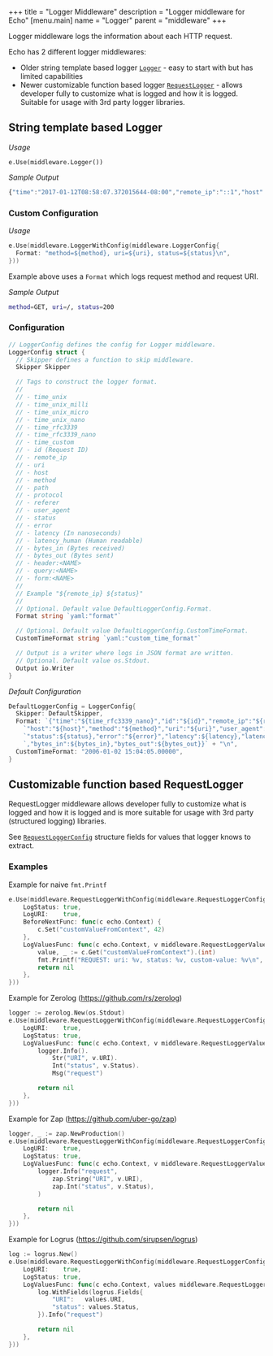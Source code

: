 +++
title = "Logger Middleware"
description = "Logger middleware for Echo"
[menu.main]
  name = "Logger"
  parent = "middleware"
+++

Logger middleware logs the information about each HTTP request. 

Echo has 2 different logger middlewares:

* Older string template based logger [`Logger`](https://github.com/labstack/echo/blob/master/middleware/logger.go) - easy to start with but has limited capabilities
* Newer customizable function based logger [`RequestLogger`](https://github.com/labstack/echo/blob/master/middleware/request_logger.go) - allows developer fully to customize what is logged and how it is logged. Suitable for usage with 3rd party logger libraries.


## String template based Logger 

*Usage*

`e.Use(middleware.Logger())`

*Sample Output*

```js
{"time":"2017-01-12T08:58:07.372015644-08:00","remote_ip":"::1","host":"localhost:1323","method":"GET","uri":"/","status":200,"error":"","latency":14743,"latency_human":"14.743µs","bytes_in":0,"bytes_out":2}
```

### Custom Configuration

*Usage*

```go
e.Use(middleware.LoggerWithConfig(middleware.LoggerConfig{
  Format: "method=${method}, uri=${uri}, status=${status}\n",
}))
```

Example above uses a `Format` which logs request method and request URI.

*Sample Output*

```sh
method=GET, uri=/, status=200
```

### Configuration

```go
// LoggerConfig defines the config for Logger middleware.
LoggerConfig struct {
  // Skipper defines a function to skip middleware.
  Skipper Skipper

  // Tags to construct the logger format.
  //
  // - time_unix
  // - time_unix_milli
  // - time_unix_micro
  // - time_unix_nano
  // - time_rfc3339
  // - time_rfc3339_nano
  // - time_custom
  // - id (Request ID)
  // - remote_ip
  // - uri
  // - host
  // - method
  // - path
  // - protocol
  // - referer
  // - user_agent
  // - status
  // - error
  // - latency (In nanoseconds)
  // - latency_human (Human readable)
  // - bytes_in (Bytes received)
  // - bytes_out (Bytes sent)
  // - header:<NAME>
  // - query:<NAME>
  // - form:<NAME>
  //
  // Example "${remote_ip} ${status}"
  //
  // Optional. Default value DefaultLoggerConfig.Format.
  Format string `yaml:"format"`

  // Optional. Default value DefaultLoggerConfig.CustomTimeFormat.
  CustomTimeFormat string `yaml:"custom_time_format"`

  // Output is a writer where logs in JSON format are written.
  // Optional. Default value os.Stdout.
  Output io.Writer
}
```

*Default Configuration*

```go
DefaultLoggerConfig = LoggerConfig{
  Skipper: DefaultSkipper,
  Format: `{"time":"${time_rfc3339_nano}","id":"${id}","remote_ip":"${remote_ip}",` +
    `"host":"${host}","method":"${method}","uri":"${uri}","user_agent":"${user_agent}",` +
    `"status":${status},"error":"${error}","latency":${latency},"latency_human":"${latency_human}"` +
    `,"bytes_in":${bytes_in},"bytes_out":${bytes_out}}` + "\n",
  CustomTimeFormat: "2006-01-02 15:04:05.00000",
}
```

## Customizable function based RequestLogger 

RequestLogger middleware allows developer fully to customize what is logged and how it is logged and is more suitable
for usage with 3rd party (structured logging) libraries.

See [`RequestLoggerConfig`](https://github.com/labstack/echo/blob/master/middleware/request_logger.go) structure fields for values that logger knows to extract.


### Examples

Example for naive `fmt.Printf`
```go
e.Use(middleware.RequestLoggerWithConfig(middleware.RequestLoggerConfig{
	LogStatus: true,
	LogURI:    true,
	BeforeNextFunc: func(c echo.Context) {
		c.Set("customValueFromContext", 42)
	},
	LogValuesFunc: func(c echo.Context, v middleware.RequestLoggerValues) error {
		value, _ := c.Get("customValueFromContext").(int)
		fmt.Printf("REQUEST: uri: %v, status: %v, custom-value: %v\n", v.URI, v.Status, value)
		return nil
	},
}))
```

Example for Zerolog (https://github.com/rs/zerolog)
```go
logger := zerolog.New(os.Stdout)
e.Use(middleware.RequestLoggerWithConfig(middleware.RequestLoggerConfig{
	LogURI:    true,
	LogStatus: true,
	LogValuesFunc: func(c echo.Context, v middleware.RequestLoggerValues) error {
		logger.Info().
			Str("URI", v.URI).
			Int("status", v.Status).
			Msg("request")

		return nil
	},
}))
```

Example for Zap (https://github.com/uber-go/zap)
```go
logger, _ := zap.NewProduction()
e.Use(middleware.RequestLoggerWithConfig(middleware.RequestLoggerConfig{
	LogURI:    true,
	LogStatus: true,
	LogValuesFunc: func(c echo.Context, v middleware.RequestLoggerValues) error {
		logger.Info("request",
			zap.String("URI", v.URI),
			zap.Int("status", v.Status),
		)

		return nil
	},
}))
```

Example for Logrus (https://github.com/sirupsen/logrus)
```go
log := logrus.New()
e.Use(middleware.RequestLoggerWithConfig(middleware.RequestLoggerConfig{
	LogURI:    true,
	LogStatus: true,
	LogValuesFunc: func(c echo.Context, values middleware.RequestLoggerValues) error {
		log.WithFields(logrus.Fields{
			"URI":   values.URI,
			"status": values.Status,
		}).Info("request")

		return nil
	},
}))
```

